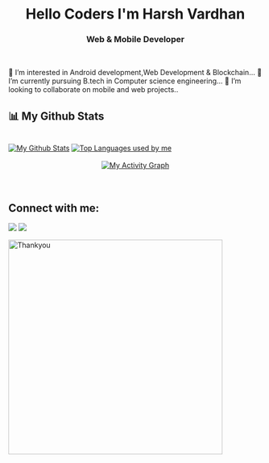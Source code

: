 
<h1 align="center"> Hello Coders I'm Harsh Vardhan </h1>
<h3 align="center">Web & Mobile Developer  </h3>



<br>
    
👀 I’m interested in Android development,Web Development & Blockchain...
🌱 I’m currently pursuing B.tech in Computer science engineering...
💞️ I’m looking to collaborate on mobile and web projects..
    
## 📊 My Github Stats

 <br/>
    <a href="https://github.com/hbkharsh/github-readme-stats"><img alt="My Github Stats" src="https://github-readme-stats.vercel.app/api?username=hbkharsh&show_icons=true&count_private=true&theme=react&hide_border=true&bg_color=0D1117" /></a>
  <a href="https://github.com/hbkharsh/github-readme-stats"><img alt="Top Languages used by me" src="https://github-readme-stats.vercel.app/api/top-langs/?username=hbkharsh&langs_count=8&count_private=true&layout=compact&theme=react&hide_border=true&bg_color=0D1117" /></a>
  <br/>
    
<br/>
    
<div align="center">
<a href="https://github.com/hbkharsh/github-readme-activity-graph"><img alt="My Activity Graph" src="https://github-readme-activity-graph.cyclic.app/graph?username=hbkharsh&bg_color=0D1117&color=5BCDEC&line=5BCDEC&point=FFFFFF&hide_border=true" /></a>
</div>
<br/>
<br/>
    
 ## Connect with me:
<p align="center">

<a href = "https://www.linkedin.com/in/harsh-vardhan2k4"><img src="https://img.icons8.com/fluent/48/000000/linkedin.png"></a>
<a href = "https://twitter.com/devharsh2k4"><img src="https://img.icons8.com/fluent/48/000000/twitter.png"></a>


</p>
    
<img src="https://user-images.githubusercontent.com/41143496/111601768-b13aec00-87f8-11eb-8d8c-51db093db5da.gif" alt="Thankyou" width="425">
    
    
    

